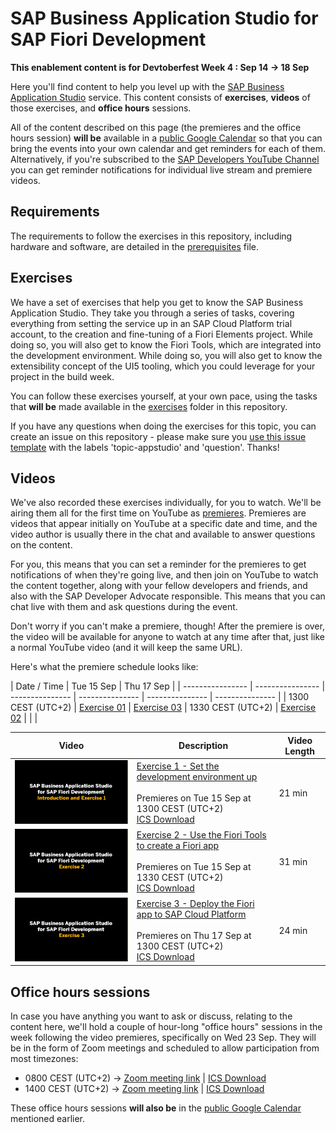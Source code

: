 # SAP Business Application Studio for SAP Fiori Development

**This enablement content is for Devtoberfest Week 4 : Sep 14 → 18 Sep**

Here you'll find content to help you level up with the [SAP Business Application Studio](https://help.sap.com/viewer/9d1db9835307451daa8c930fbd9ab264/Cloud/en-US) service. This content consists of **exercises**, **videos** of those exercises, and **office hours** sessions.

All of the content described on this page (the premieres and the office hours session) **will be** available in a [public Google Calendar](https://calendar.google.com/calendar?cid=Ym1ibGJucHFkOHMwcWZoYnZnMjJqazE3OWdAZ3JvdXAuY2FsZW5kYXIuZ29vZ2xlLmNvbQ) so that you can bring the events into your own calendar and get reminders for each of them. Alternatively, if you're subscribed to the [SAP Developers YouTube Channel](https://www.youtube.com/user/sapdevs) you can get reminder notifications for individual live stream and premiere videos.

## Requirements

The requirements to follow the exercises in this repository, including hardware and software, are detailed in the [prerequisites](prerequisites.md) file.

## Exercises

We have a set of exercises that help you get to know the SAP Business Application Studio. They take you through a series of tasks, covering everything from setting the service up in an SAP Cloud Platform trial account, to the creation and fine-tuning of a Fiori Elements project. While doing so, you will also get to know the Fiori Tools, which are integrated into the development environment. While doing so, you will also get to know the extensibility concept of the UI5 tooling, which you could leverage for your project in the build week.

You can follow these exercises yourself, at your own pace, using the tasks that **will be** made available in the [exercises](exercises) folder in this repository.

If you have any questions when doing the exercises for this topic, you can create an issue on this repository - please make sure you [use this issue template](https://github.com/SAP-samples/sap-devtoberfest-2020/issues/new?assignees=&labels=question%2C+topic-appstudio&template=exercise-question.md&title=Summarize+your+question+here) with the labels 'topic-appstudio' and 'question'. Thanks!

## Videos

We've also recorded these exercises individually, for you to watch. We'll be airing them all for the first time on YouTube as [premieres](https://support.google.com/youtube/answer/9080341). Premieres are videos that appear initially on YouTube at a specific date and time, and the video author is usually there in the chat and available to answer questions on the content. 

For you, this means that you can set a reminder for the premieres to get notifications of when they're going live, and then join on YouTube to watch the content together, along with your fellow developers and friends, and also with the SAP Developer Advocate responsible. This means that you can chat live with them and ask questions during the event.

Don't worry if you can't make a premiere, though! After the premiere is over, the video will be available for anyone to watch at any time after that, just like a normal YouTube video (and it will keep the same URL).


Here's what the premiere schedule looks like:

| Date / Time      | Tue 15 Sep        | Thu 17 Sep       |
| ---------------- | ---------------- | --------------- | --------------- | --------------- | --------------- |
| 1300 CEST (UTC+2) | [Exercise 01](https://youtu.be/VFLFp_pHYJQ) | [Exercise 03](https://youtu.be/QCChTkyobdA) 
| 1330 CEST (UTC+2) | [Exercise 02](https://youtu.be/p1f0Albi7eE) |                 |                 |

| Video | Description | Video Length | 
| - | - | - |
| [![video1](video1.png)](https://youtu.be/VFLFp_pHYJQ) | [Exercise 1 - Set the development environment up](exercises/01.md) <br><br>Premieres on Tue 15 Sep at 1300 CEST (UTC+2) <br>[ICS Download](https://sap-samples.github.io/sap-devtoberfest-2020/cal/fioir_ex1.ics)  | 21 min |
| [![video2](video2.png)](https://youtu.be/p1f0Albi7eE) | [Exercise 2 -  Use the Fiori Tools to create a Fiori app](exercises/02.md) <br><br>Premieres on Tue 15 Sep at 1330 CEST (UTC+2)  <br>[ICS Download](https://sap-samples.github.io/sap-devtoberfest-2020/cal/fioir_ex2.ics)   | 31 min
| [![video3](video3.png)](https://youtu.be/QCChTkyobdA) | [Exercise 3 - Deploy the Fiori app to SAP Cloud Platform ](exercises/03.md) <br><br>Premieres on Thu 17 Sep at 1300 CEST (UTC+2)  <br>[ICS Download](https://sap-samples.github.io/sap-devtoberfest-2020/cal/fioir_ex2.ics)  | 24 min |

## Office hours sessions

In case you have anything you want to ask or discuss, relating to the content here, we'll hold a couple of hour-long "office hours" sessions in the week following the video premieres, specifically on Wed 23 Sep. They will be in the form of Zoom meetings and scheduled to allow participation from most timezones:

- 0800 CEST (UTC+2) → [Zoom meeting link](https://sap-se.zoom.us/j/94931819373) | [ICS Download](https://sap-samples.github.io/sap-devtoberfest-2020/cal/fiori_office_hours1.ics)
- 1400 CEST (UTC+2) → [Zoom meeting link](https://sap-se.zoom.us/j/92648047589) | [ICS Download](https://sap-samples.github.io/sap-devtoberfest-2020/cal/fiori_office_hours2.ics)

These office hours sessions **will also be** in the [public Google Calendar](https://calendar.google.com/calendar?cid=Ym1ibGJucHFkOHMwcWZoYnZnMjJqazE3OWdAZ3JvdXAuY2FsZW5kYXIuZ29vZ2xlLmNvbQ) mentioned earlier.



